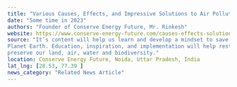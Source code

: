 ```yaml
---
title: "Various Causes, Effects, and Impressive Solutions to Air Pollution"
date: "Some time in 2023"
authors: "Founder of Conserve Energy Future, Mr. Rinkesh"
website: https://www.conserve-energy-future.com/causes-effects-solutions-of-air-pollution.php
source: "It’s content will help us learn and develop a mindset to save Our
Planet Earth. Education, inspiration, and implementation will help restore, conserve, and
preserve our land, air, water and biodiversity."
location: Conserve Energy Future, Noida, Uttar Pradesh, India
lat_lng: [28.53, 77.39 ]
news_category: "Related News Article"
---
```


